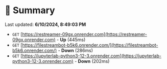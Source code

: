 # 📖 Summary
Last updated: **6/10/2024, 8:49:03 PM**

- `GET` [https://restreamer-09gx.onrender.com](https://restreamer-09gx.onrender.com) - **Up** (445ms)
- `GET` [https://filestreambot-b5k6.onrender.com/](https://filestreambot-b5k6.onrender.com/) - **Down** (286ms)
- `GET` [https://jupyterlab-python3-12-3.onrender.com](https://jupyterlab-python3-12-3.onrender.com) - **Down** (202ms)

